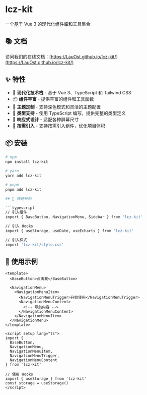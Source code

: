 # lcz-kit

一个基于 Vue 3 的现代化组件库和工具集合

## 📚 文档

访问我们的在线文档：[https://LauOst.github.io/lcz-kit/](https://LauOst.github.io/lcz-kit/)

## ✨ 特性

- 🚀 **现代化技术栈** - 基于 Vue 3、TypeScript 和 Tailwind CSS
- 📦 **组件丰富** - 提供丰富的组件和工具函数
- 🎨 **主题定制** - 支持深色模式和灵活的主题配置
- 💪 **类型支持** - 使用 TypeScript 编写，提供完整的类型定义
- 📱 **响应式设计** - 适配各种屏幕尺寸
- 🔧 **按需引入** - 支持按需引入组件，优化项目体积

## 📦 安装

````bash
# npm
npm install lcz-kit

# yarn
yarn add lcz-kit

# pnpm
pnpm add lcz-kit

## 🚀 快速开始

```typescript
// 引入组件
import { BaseButton, NavigationMenu, Sidebar } from 'lcz-kit'

// 引入 Hooks
import { useStorage, useDate, useEcharts } from 'lcz-kit'

// 引入样式
import 'lcz-kit/style.css'
````

## 🔨 使用示例

```vue
<template>
  <BaseButton>点击我</BaseButton>

  <NavigationMenu>
    <NavigationMenuItem>
      <NavigationMenuTrigger>开始使用</NavigationMenuTrigger>
      <NavigationMenuContent>
        <!-- 导航内容 -->
      </NavigationMenuContent>
    </NavigationMenuItem>
  </NavigationMenu>
</template>

<script setup lang="ts">
import {
  BaseButton,
  NavigationMenu,
  NavigationMenuItem,
  NavigationMenuTrigger,
  NavigationMenuContent
} from 'lcz-kit'

// 使用 Hooks
import { useStorage } from 'lcz-kit'
const storage = useStorage()
</script>
```
